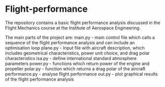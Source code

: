 # Flight-performance
The repository contains a basic flight performance analysis discussed in the Flight Mechanics course at the Institute of Aerospace Engineering.

The main parts of the project are:
main.py - main control file which calls a sequence of the flight performance analysis and can include an optimisation loop
plane.py - Input file with aircraft description, which includes geometrical characteristics, power unit choice, and drag polar characteristics
isa.py - define international standard atmosphere parameters
power.py - functions which return power of the engine and propeller
polar.py - function which returns a drag polar of the aircraft
performance.py - analyse flight performance
out.py - plot graphical results of the flight performance analysis
